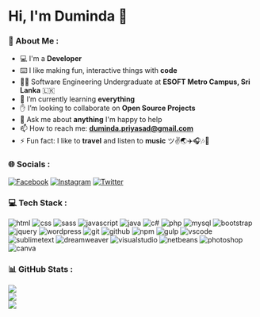 # Hi, I'm Duminda 👋
### 💫 About Me :
- 💻 I'm a **Developer**
- ⌨️ I like making fun, interactive things with **code**
- 👨‍🎓 Software Engineering Undergraduate at **ESOFT Metro Campus, Sri Lanka** 🇱🇰
- 🌱 I’m currently learning **everything**
- ✋ I’m looking to collaborate on **Open Source Projects**
- 💬 Ask me about **anything** I'm happy to help
- 📫 How to reach me: **duminda.priyasad@gmail.com**
- ⚡ Fun fact: I like to **travel** and listen to **music** ツ✌🌏✈️🎧🎶🎵

### 🌐 Socials :
[![Facebook](https://img.shields.io/badge/Facebook-%231877F2.svg?logo=Facebook&logoColor=white)](https://www.facebook.com/j.duminda) [![Instagram](https://img.shields.io/badge/Instagram-%23E4405F.svg?logo=Instagram&logoColor=white)](https://www.instagram.com/duminda_priyasad) [![Twitter](https://img.shields.io/badge/Twitter-%231DA1F2.svg?logo=Twitter&logoColor=white)](https://twitter.com/DumindaPriyasad)

### 💻 Tech Stack :
![html](https://img.shields.io/badge/HTML-239120?style=flat&logo=html5&logoColor=white) ![css](https://img.shields.io/badge/CSS-239120?style=flat&logo=css3&logoColor=white) ![sass](https://img.shields.io/badge/Sass-CC6699?style=flat&logo=sass&logoColor=white) ![javascript](https://img.shields.io/badge/JavaScript-F7DF1E?style=flat&logo=javascript&logoColor=black) ![java](https://img.shields.io/badge/Java-ED8B00?style=flat&logo=java&logoColor=white) ![c#](https://img.shields.io/badge/C%23-239120?style=flat&logo=c-sharp&logoColor=white) ![php](https://img.shields.io/badge/PHP-777BB4?style=flat&logo=php&logoColor=white) ![mysql](https://img.shields.io/badge/MySQL-005C84?style=flat&logo=mysql&logoColor=white) ![bootstrap](https://img.shields.io/badge/Bootstrap-563D7C?style=flat&logo=bootstrap&logoColor=white) ![jquery](https://img.shields.io/badge/jQuery-0769AD?style=flat&logo=jquery&logoColor=white) ![wordpress](https://img.shields.io/badge/Wordpress-21759B?style=flat&logo=wordpress&logoColor=white) ![git](https://img.shields.io/badge/GIT-E44C30?style=flat&logo=git&logoColor=white) ![github](https://img.shields.io/badge/GitHub-100000?style=flat&logo=github&logoColor=white) ![npm](https://img.shields.io/badge/NPM-%23000000?style=flat&logo=npm&logoColor=white) ![gulp](https://img.shields.io/badge/GULP-%23CF4647?style=flat&logo=gulp&logoColor=white) ![vscode](https://img.shields.io/badge/Visual_Studio_Code-0078D4?style=flat&logo=visual%20studio%20code&logoColor=white) ![sublimetext](https://img.shields.io/badge/sublime_text-%23575757?style=flat&logo=sublime-text&logoColor=important) ![dreamweaver](https://img.shields.io/badge/Adobe%20Dreamweaver-072401?style=flat&logo=Adobe%20Dreamweaver&logoColor=34F400) ![visualstudio](https://img.shields.io/badge/Visual_Studio-5C2D91?style=flat&logo=visual%20studio&logoColor=white) ![netbeans](https://img.shields.io/badge/apache%20netbeans-1B6AC6?style=flat&logo=apache%20netbeans%20IDE&logoColor=white) ![photoshop](https://img.shields.io/badge/Adobe%20Photoshop-31A8FF?style=flat&logo=Adobe%20Photoshop&logoColor=black) ![canva](https://img.shields.io/badge/Canva-%2300C4CC.svg?style=flat&logo=Canva&logoColor=white)

### 📊 GitHub Stats :
![](https://github-readme-stats.vercel.app/api?username=dumindapriyasad&show_icons=true&include_all_commits=true&hide_border=false&theme=tokyonight)<br/>
![](https://github-readme-streak-stats.herokuapp.com/?user=dumindapriyasad&hide_border=false&theme=tokyonight)<br/>
![](https://github-readme-stats.vercel.app/api/top-langs/?username=dumindapriyasad&include_all_commits=true&langs_count=10&hide_border=false&theme=tokyonight)